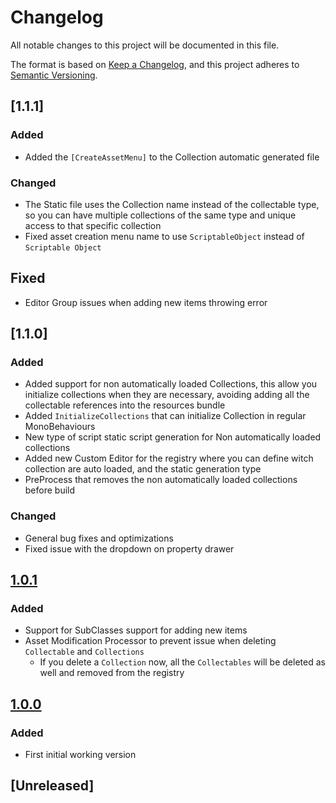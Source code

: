 # Changelog
All notable changes to this project will be documented in this file.

The format is based on [Keep a Changelog](https://keepachangelog.com/en/1.0.0/),
and this project adheres to [Semantic Versioning](https://semver.org/spec/v2.0.0.html).

## [1.1.1]
### Added
- Added the `[CreateAssetMenu]` to the Collection automatic generated file

### Changed
- The Static file uses the Collection name instead of the collectable type, so you can have multiple collections of the same type and unique access to that specific collection
- Fixed asset creation menu name to use `ScriptableObject` instead of `Scriptable Object`

## Fixed
- Editor Group issues when adding new items throwing error


## [1.1.0]
### Added 
 - Added support for non automatically loaded Collections, this allow you initialize collections when they are necessary, avoiding adding all the collectable 
 references into the resources bundle
 - Added `InitializeCollections` that can initialize Collection in regular MonoBehaviours
 - New type of script static script generation for Non automatically loaded collections
 - Added new Custom Editor for the registry where you can define witch collection are auto loaded, and the static generation type
 - PreProcess that removes the non automatically loaded collections before build
 
### Changed
 - General bug fixes and optimizations
 - Fixed issue with the dropdown on property drawer
 

## [1.0.1]
### Added 
 - Support for SubClasses support for adding new items 
 - Asset Modification Processor to prevent issue when deleting `Collectable` and `Collections`
    - If you delete a `Collection` now, all the `Collectables` will be deleted as well and removed from the registry 

## [1.0.0]
### Added 
 - First initial working version 

## [Unreleased]

[1.0.0]: https://github.com/badawe/ScriptableObjectCollection/releases/tag/v1.0.0
[1.0.1]: https://github.com/badawe/ScriptableObjectCollection/releases/tag/v1.0.1
[1.0.1]: https://github.com/badawe/ScriptableObjectCollection/releases/tag/v1.1.0


